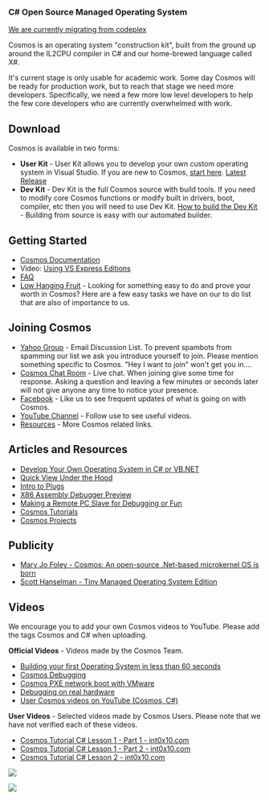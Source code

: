 ### C# Open Source Managed Operating System

[We are currently migrating from codeplex](http://cosmos.codeplex.com/)

Cosmos is an operating system "construction kit", built from the ground up around the IL2CPU compiler in C# and our home-brewed language called X#.

It's current stage is only usable for academic work. Some day Cosmos will be ready for production work, but to reach that stage we need more developers. Specifically, we need a few more low level developers to help the few core developers who are currently overwhelmed with work.


Download
---------

Cosmos is available in two forms:
* **User Kit** - User Kit allows you to develop your own custom operating system in Visual Studio. 
  If you are new to Cosmos, [start here](https://github.com/CosmosOS/Cosmos/wiki). [Latest Release](https://github.com/CosmosOS/Cosmos/releases/latest)
* **Dev Kit** - Dev Kit is the full Cosmos source with build tools. 
  If you need to modify core Cosmos functions or modify built in drivers, boot, compiler, etc then you will need to use Dev Kit.
  [How to build the Dev Kit](https://github.com/CosmosOS/Cosmos/wiki/Devkit) - Building from source is easy with our automated builder.


Getting Started
---------

* [Cosmos Documentation](https://github.com/CosmosOS/Cosmos/wiki)
* Video: [Using VS Express Editions](https://www.youtube.com/watch?v=NNl8S2xOtdo)
* [FAQ](https://github.com/CosmosOS/Cosmos/wiki/FAQ)
* [Low Hanging Fruit](https://github.com/CosmosOS/Cosmos/issues?q=is%3Aopen+is%3Aissue+label%3Acomplexity_low) - Looking for something easy to do and prove your worth in Cosmos? Here are a few easy tasks we have on our to do list that are also of importance to us.


Joining Cosmos
---------

* [Yahoo Group](https://tech.groups.yahoo.com/group/Cosmos-Dev) - Email Discussion List. To prevent spambots from spamming our list we ask you introduce yourself to join. Please mention something specific to Cosmos. "Hey I want to join" won't get you in....
* [Cosmos Chat Room](http://cosmos.codeplex.com/wikipage?title=Cosmos%20Chat%20Room&referringTitle=Home) - Live chat. When joining give some time for response. Asking a question and leaving a few minutes or seconds later will not give anyone any time to notice your presence.
* [Facebook](http://www.facebook.com/pages/Cosmos-Operating-System/10235842745) - Like us to see frequent updates of what is going on with Cosmos.
* [YouTube Channel](https://www.youtube.com/channel/UCsSKtqjfpSR0B3Ov4cBIarQ/) - Follow use to see useful videos.
* [Resources](https://github.com/CosmosOS/Cosmos/wiki/Resources) - More Cosmos related links.


Articles and Resources
---------

* [Develop Your Own Operating System in C# or VB.NET](http://www.codeproject.com/KB/cs/CosmosMS5.aspx)
* [Quick View Under the Hood](http://www.codeproject.com/KB/cs/CosmosUnderHood.aspx)
* [Intro to Plugs](http://www.codeproject.com/KB/cs/CosmosPlugs.aspx)
* [X86 Assembly Debugger Preview](http://www.codeproject.com/KB/cs/CosmosAsmDebuggerPreview.aspx)
* [Making a Remote PC Slave for Debugging or Fun](http://www.codeproject.com/Articles/413942/Making-a-Remote-PC-Slave-for-Debugging-or-Fun)
* [Cosmos Tutorials](http://www.thedevforum.com/forum-28.html)
* [Cosmos Projects](https://github.com/CosmosOS/Cosmos/wiki/Cosmos-Projects)


Publicity
---------

* [Mary Jo Foley - Cosmos: An open-source .Net-based microkernel OS is born](http://www.zdnet.com/blog/microsoft/cosmos-an-open-source-net-based-microkernel-os-is-born/1162)
* [Scott Hanselman - Tiny Managed Operating System Edition](http://www.hanselman.com/blog/TheWeeklySourceCode15TinyManagedOperatingSystemEdition.aspx)


Videos
---------

We encourage you to add your own Cosmos videos to YouTube. Please add the tags Cosmos and C# when uploading.

**Official Videos** - Videos made by the Cosmos Team.

* [Building your first Operating System in less than 60 seconds](http://www.youtube.com/watch?v=k5UPuPCY-5U)
* [Cosmos Debugging](http://www.youtube.com/watch?v=oInLSZia4pQ)
* [Cosmos PXE network boot with VMware](http://www.youtube.com/watch?v=kXwlg-NN8NI)
* [Debugging on real hardware](http://www.youtube.com/watch?v=d_1Bup3TR_M)
* [User Cosmos videos on YouTube (Cosmos, C#)](http://www.youtube.com/results?search_query=cosmos+c%23)

**User Videos** - Selected videos made by Cosmos Users. Please note that we have not verified each of these videos.

* [Cosmos Tutorial C# Lesson 1 - Part 1 - int0x10.com](https://www.youtube.com/watch?v=oKW3BrclAUY)
* [Cosmos Tutorial C# Lesson 1 - Part 2 - int0x10.com](https://www.youtube.com/watch?v=V_Bxq0aGs_A)
* [Cosmos Tutorial C# Lesson 2 - int0x10.com](https://www.youtube.com/watch?v=5Wzp1bGr8o0)


![](http://download-codeplex.sec.s-msft.com/Download?ProjectName=Cosmos&DownloadId=775267)

![](http://download-codeplex.sec.s-msft.com/Download?ProjectName=Cosmos&DownloadId=775266)

